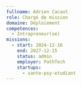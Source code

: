 ```yaml
---
fullname: Adrien Cacaut
role: Chargé de mission
domaine: Déploiement
competences:
  - Intrapreneur(se)
missions:
  - start: 2024-12-16
    end: 2027-12-15
    status: admin
    employer: PathTech
    startups:
      - sante-psy-etudiant
---
```

